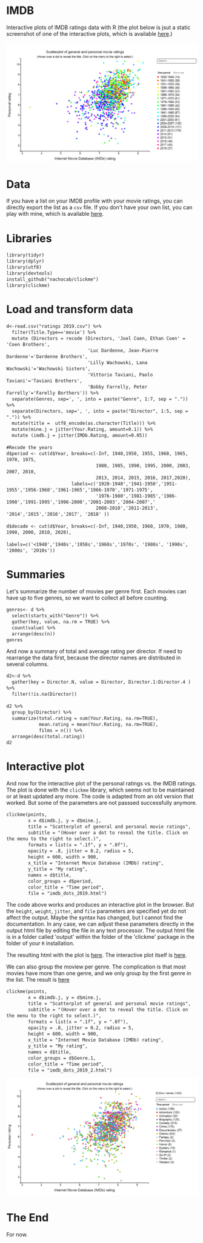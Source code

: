 # IMDB
Interactive plots of IMDB ratings data with R 
(the plot below is jsut a static screenshot of one of the interactive plots, which is available [here](http://dimiter.eu/Visualizations_files/imdb2019/IMDB_ratings_period.html).)

![alt text](https://github.com/demetriodor/IMDB/raw/master/output/imdb-ratings-per-period.jpg)

# Data
If you have a list on your IMDB profile with your movie ratings, you can directly export the list as a `csv` file.
If you don't have your own list, you can play with mine, which is available
[here](https://raw.githubusercontent.com/demetriodor/IMDB/master/data/ratings.csv).

# Libraries
```
library(tidyr)
library(dplyr)
library(utf8)
library(devtools)
install_github("nachocab/clickme")
library(clickme)
```

# Load and transform data
```
d<-read.csv("ratings 2019.csv") %>% 
  filter(Title.Type=='movie') %>%
  mutate (Directors = recode (Directors, 'Joel Coen, Ethan Coen' = 'Coen Brothers', 
                              'Luc Dardenne, Jean-Pierre Dardenne'='Dardenne Brothers',
                              'Lilly Wachowski, Lana Wachowski'='Wachowski Sisters',
                              'Vittorio Taviani, Paolo Taviani'='Taviani Brothers',
                              'Bobby Farrelly, Peter Farrelly'='Farelly Borthers')) %>%
  separate(Genres, sep=', ', into = paste("Genre", 1:7, sep = ".")) %>%
  separate(Directors, sep=', ', into = paste("Director", 1:5, sep = ".")) %>%
  mutate(title =  utf8_encode(as.character(Title))) %>%
  mutate(mine.j = jitter(Your.Rating, amount=0.1)) %>%
  mutate (imdb.j = jitter(IMDb.Rating, amount=0.05))

#Recode the years
d$period <- cut(d$Year, breaks=c(-Inf, 1940,1950, 1955, 1960, 1965, 1970, 1975, 
                                 1980, 1985, 1990, 1995, 2000, 2003, 2007, 2010, 
                                 2013, 2014, 2015, 2016, 2017,2020), 
                        labels=c('1920-1940','1941-1950','1951-1955','1956-1960','1961-1965','1966-1970','1971-1975',
                                 '1976-1980','1981-1985','1986-1990','1991-1995','1996-2000','2001-2003','2004-2007','
                                 2008-2010','2011-2013', '2014','2015','2016','2017', '2018' ))

d$decade <- cut(d$Year, breaks=c(-Inf, 1940,1950, 1960, 1970, 1980, 1990, 2000, 2010, 2020), 
                        labels=c('<1940','1940s','1950s','1960s','1970s', '1980s', '1990s', '2000s', '2010s'))              
```

# Summaries 
Let's summarize the number of movies per genre first. Each movies can have up to five genres, so we want to collect all before counting.
```
genres<- d %>%
  select(starts_with("Genre")) %>%
  gather(key, value, na.rm = TRUE) %>%
  count(value) %>%
  arrange(desc(n))
genres
```
And now a summary of total and average rating per director. If need to rearrange the data first, because the director names are distributed in several columns.

```
d2<-d %>% 
  gather(key = Director.N, value = Director, Director.1:Director.4 ) %>%
  filter(!is.na(Director))

d2 %>%
  group_by(Director) %>%
  summarize(total.rating = sum(Your.Rating, na.rm=TRUE),
            mean.rating = mean(Your.Rating, na.rm=TRUE),
            films = n()) %>%
  arrange(desc(total.rating))
d2
```
# Interactive plot
And now for the interactive plot of the personal ratings vs. the IMDB ratings. 
The plot is done with the `clickme` library, which seems not to be maintained or at least updated any more. 
The code is adapted from an old version that worked. But some of the parameters are not passsed successfully anymore.
```
clickme(points,
        x = d$imdb.j, y = d$mine.j, 
        title = "Scatterplot of general and personal movie ratings", 
        subtitle = "(Hover over a dot to reveal the title. Click on the menu to the right to select.)",
        formats = list(x = ".1f", y = ".0f"),
        opacity = .8, jitter = 0.2, radius = 5,
        height = 600, width = 900,
        x_title = "Internet Movie Database (IMDb) rating", 
        y_title = "My rating",
        names = d$title,
        color_groups = d$period,
        color_title = "Time period",
        file = "imdb_dots_2019.html")
```
The code above works and produces an interactive plot in the browser. 
But the `height`, `weight`, `jitter`, and `file` parameters are specified yet do not affect the output. 
Maybe the syntax has changed, but I cannot find the documentation. 
In any case, we can adjust these parameters directly in the output html file by editing the file in any text processor. 
The output html file is in a folder called 'output' within the folder of the 'clickme' package in the folder of your `R` installation.

The resulting html with the plot is [here](https://raw.githubusercontent.com/demetriodor/IMDB/master/output/IMDB_ratings_period.html). The interactive plot itself is [here](http://dimiter.eu/Visualizations_files/imdb2019/IMDB_ratings_period.html). 

We can also group the moview per genre. The complication is that most movies have more than one genre, and we only group by the first genre in the list. The result is [here](http://dimiter.eu/Visualizations_files/imdb2019/IMDB_ratings_genre.html)

```
clickme(points,
        x = d$imdb.j, y = d$mine.j, 
        title = "Scatterplot of general and personal movie ratings", 
        subtitle = "(Hover over a dot to reveal the title. Click on the menu to the right to select.)",
        formats = list(x = ".1f", y = ".0f"),
        opacity = .8, jitter = 0.2, radius = 5,
        height = 600, width = 900,
        x_title = "Internet Movie Database (IMDb) rating", 
        y_title = "My rating",
        names = d$title,
        color_groups = d$Genre.1,
        color_title = "Time period",
        file = "imdb_dots_2019_2.html")
```
![alt text](https://github.com/demetriodor/IMDB/raw/master/output/imdb-ratings-per-genre.jpg)


# The End
For now.



